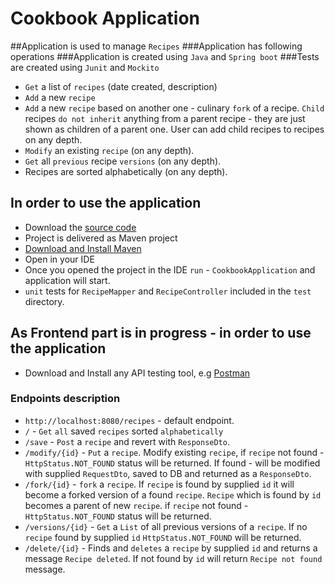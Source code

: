 # Cookbook Application

##Application is used to manage `Recipes`
###Application has following operations
###Application is created using `Java` and `Spring boot`
###Tests are created using `Junit` and `Mockito`

- `Get` a list of `recipes` (date created, description)
- `Add` a new `recipe`
- `Add` a new `recipe` based on another one - culinary `fork` of a recipe. 
  `Child` recipes `do not inherit` anything from a parent recipe - they are just shown as children of a parent one. User can add child recipes to recipes on any depth.
- `Modify` an existing `recipe` (on any depth).
- `Get` all `previous` recipe `versions` (on any depth).
- Recipes are sorted alphabetically (on any depth).

## In order to use the application
- Download the [source code](https://github.com/Likh-Alex/Cookbook)
- Project is delivered as Maven project
- [Download and Install Maven](https://maven.apache.org/install.html)
- Open in your IDE
- Once you opened the project in the IDE `run` - `CookbookApplication` and application will start.
- `unit` tests for `RecipeMapper` and `RecipeController` included in the `test` directory. 

## As Frontend part is in progress - in order to use the application
- Download and Install any API testing tool, e.g [Postman](https://www.postman.com)
### Endpoints description
- `http://localhost:8080/recipes` - default endpoint.
- `/` - `Get` `all` saved `recipes` sorted `alphabetically`
- `/save` - `Post` a `recipe` and revert with `ResponseDto`.
- `/modify/{id}` - `Put` a `recipe`. Modify existing `recipe`, if `recipe` not found - `HttpStatus.NOT_FOUND` status will be returned.
 If found - will be modified with supplied `RequestDto`, saved to DB and returned as a `ResponseDto`.
- `/fork/{id}` - `fork` a `recipe`. If `recipe` is found by supplied `id` it will become a forked version of a found `recipe`. 
  `Recipe` which is found by `id` becomes a parent of new `recipe`.
  if `recipe` not found - `HttpStatus.NOT_FOUND` status will be returned.
- `/versions/{id}` - `Get` a `List` of all previous versions of a `recipe`. If no `recipe` found by supplied `id` `HttpStatus.NOT_FOUND` will be returned.
- `/delete/{id}` - Finds and `deletes` a `recipe` by supplied `id` and returns a message `Recipe deleted`. If not found by `id` will return `Recipe not found` message. 
